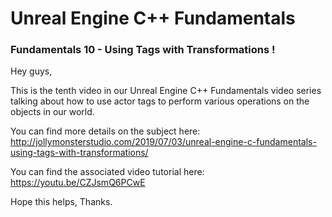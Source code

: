 # Unreal Engine C++ Fundamentals
### Fundamentals 10 - Using Tags with Transformations !

Hey guys,

This is the tenth video in our Unreal Engine C++ Fundamentals video series talking about how to use actor tags to perform various operations on the objects in our world.

You can find more details on the subject here: http://jollymonsterstudio.com/2019/07/03/unreal-engine-c-fundamentals-using-tags-with-transformations/

You can find the associated video tutorial here: https://youtu.be/CZJsmQ6PCwE


Hope this helps, Thanks.
